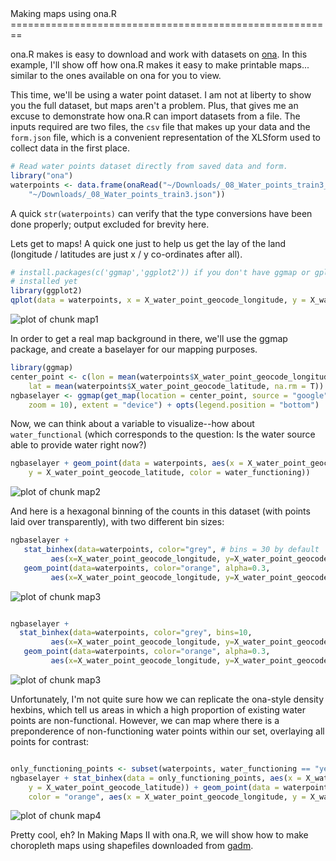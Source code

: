 <link href="http://kevinburke.bitbucket.org/markdowncss/markdown.css" rel="stylesheet"></link>
Making maps using ona.R
========================================================

ona.R makes is easy to download and work with datasets on [ona](https://ona.io). In this example, I'll show off how ona.R makes it easy to make printable maps... similar to the ones available on ona for you to view.

This time, we'll be using a water point dataset. I am not at liberty to show you the full dataset, but maps aren't a problem. Plus, that gives me an excuse to demonstrate how ona.R can import datasets from a file. The inputs required are two files, the `csv` file that makes up your data and the `form.json` file, which is a convenient representation of the XLSform used to collect data in the first place.


```r
# Read water points dataset directly from saved data and form.
library("ona")
waterpoints <- data.frame(onaRead("~/Downloads/_08_Water_points_train3_2012_09_06.csv", 
    "~/Downloads/_08_Water_points_train3.json"))
```


A quick `str(waterpoints)` can verify that the type conversions have been done properly; output excluded for brevity here.

Lets get to maps! A quick one just to help us get the lay of the land (longitude / latitudes are just x / y co-ordinates after all).

```r
# install.packages(c('ggmap','ggplot2')) if you don't have ggmap or gplot2
# installed yet
library(ggplot2)
qplot(data = waterpoints, x = X_water_point_geocode_longitude, y = X_water_point_geocode_latitude)
```

![plot of chunk map1](figure/map1.png) 


In order to get a real map background in there, we'll use the ggmap package, and create a baselayer for our mapping purposes. 


```r
library(ggmap)
center_point <- c(lon = mean(waterpoints$X_water_point_geocode_longitude, na.rm = T), 
    lat = mean(waterpoints$X_water_point_geocode_latitude, na.rm = T))
ngbaselayer <- ggmap(get_map(location = center_point, source = "google", filename = "maptemp", 
    zoom = 10), extent = "device") + opts(legend.position = "bottom")
```



Now, we can think about a variable to visualize--how about `water_functional` (which corresponds to the question: Is the water source able to provide water right now?)


```r
ngbaselayer + geom_point(data = waterpoints, aes(x = X_water_point_geocode_longitude, 
    y = X_water_point_geocode_latitude, color = water_functioning))
```

![plot of chunk map2](figure/map2.png) 


And here is a hexagonal binning of the counts in this dataset (with points laid over transparently), with two different bin sizes:

```r
ngbaselayer + 
   stat_binhex(data=waterpoints, color="grey", # bins = 30 by default
         aes(x=X_water_point_geocode_longitude, y=X_water_point_geocode_latitude)) + 
   geom_point(data=waterpoints, color="orange", alpha=0.3,
         aes(x=X_water_point_geocode_longitude, y=X_water_point_geocode_latitude))
```

![plot of chunk map3](figure/map31.png) 

```r

ngbaselayer +
  stat_binhex(data=waterpoints, color="grey", bins=10,
         aes(x=X_water_point_geocode_longitude, y=X_water_point_geocode_latitude)) + 
   geom_point(data=waterpoints, color="orange", alpha=0.3,
         aes(x=X_water_point_geocode_longitude, y=X_water_point_geocode_latitude))
```

![plot of chunk map3](figure/map32.png) 


Unfortunately, I'm not quite sure how we can replicate the ona-style density hexbins, which tell us areas in which a high proportion of existing water points are non-functional. However, we can map where there is a preponderence of non-functioning water points within our set, overlaying all points for contrast:

```r

only_functioning_points <- subset(waterpoints, water_functioning == "yes")
ngbaselayer + stat_binhex(data = only_functioning_points, aes(x = X_water_point_geocode_longitude, 
    y = X_water_point_geocode_latitude)) + geom_point(data = waterpoints, alpha = 0.3, 
    color = "orange", aes(x = X_water_point_geocode_longitude, y = X_water_point_geocode_latitude))
```

![plot of chunk map4](figure/map4.png) 


Pretty cool, eh?
In Making Maps II with ona.R, we will show how to make choropleth maps using shapefiles downloaded from [gadm](http://gadm.org).
